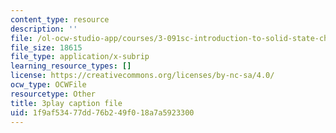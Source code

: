 ```yaml
---
content_type: resource
description: ''
file: /ol-ocw-studio-app/courses/3-091sc-introduction-to-solid-state-chemistry-fall-2010/1f9af53477dd76b249f018a7a5923300_p6isgsReWmI.srt
file_size: 18615
file_type: application/x-subrip
learning_resource_types: []
license: https://creativecommons.org/licenses/by-nc-sa/4.0/
ocw_type: OCWFile
resourcetype: Other
title: 3play caption file
uid: 1f9af534-77dd-76b2-49f0-18a7a5923300
---
```

